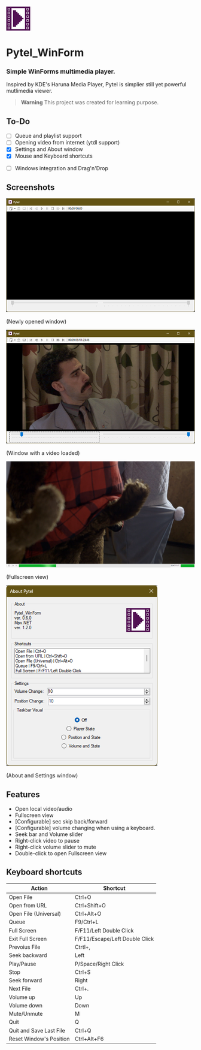 ![Pytel (WinForm)](https://github.com/pisekpiskovec/Pytel_WinForm/blob/master/Pytel_WinForm/Resources/pytel_icon_64.png)

# Pytel_WinForm

### Simple WinForms multimedia player.

Inspired by KDE's Haruna Media Player, Pytel is simplier still yet powerful mutlimedia viewer.

> **Warning** This project was created for learning purpose.

## To-Do

* [ ] Queue and playlist support
* [ ] Opening video from internet (ytdl support)
* [x] Settings and About window
* [x] Mouse and Keyboard shortcuts
- [ ] Windows integration and Drag'n'Drop

## Screenshots

![Newly opened window](https://github.com/pisekpiskovec/Pytel_WinForm/blob/master/Pytel_WinForm/readme_resources/pytel_new_window.png)

(Newly opened window)

![Window with a video loaded](https://github.com/pisekpiskovec/Pytel_WinForm/blob/master/Pytel_WinForm/readme_resources/pytel_video_loaded.png)

(Window with a video loaded)

![Fullscreen view](https://github.com/pisekpiskovec/Pytel_WinForm/blob/master/Pytel_WinForm/readme_resources/pytel_video_fullscreen.png)

(Fullscreen view)

![About and Settings window](https://github.com/pisekpiskovec/Pytel_WinForm/blob/master/Pytel_WinForm/readme_resources/pytel_about.png)

(About and Settings window)

## Features

* Open local video/audio
* Fullscreen view
* [Configurable] sec skip back/forward
* [Configurable] volume changing when using a keyboard.
* Seek bar and Volume slider
* Right-click video to pause
* Right-click volume slider to mute
* Double-click to open Fullscreen view

## Keyboard shortcuts

| Action                  | Shortcut                       |
| ----------------------- | ------------------------------ |
| Open File               | Ctrl+O                         |
| Open from URL           | Ctrl+Shift+O                   |
| Open File (Universal)   | Ctrl+Alt+O                     |
| Queue                   | F9/Ctrl+L                      |
| Full Screen             | F/F11/Left Double Click        |
| Exit Full Screen        | F/F11/Escape/Left Double Click |
| Prevoius File           | Ctrtl+,                        |
| Seek backward           | Left                           |
| Play/Pause              | P/Space/Right Click            |
| Stop                    | Ctrl+S                         |
| Seek forward            | Right                          |
| Next File               | Ctrl+.                         |
| Volume up               | Up                             |
| Volume down             | Down                           |
| Mute/Unmute             | M                              |
| Quit                    | Q                              |
| Quit and Save Last File | Ctrl+Q                         |
| Reset Window's Position | Ctrl+Alt+F6                    |
